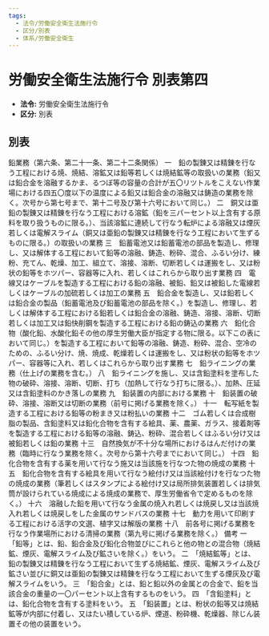 ```yaml
---
tags:
  - 法令/労働安全衛生法施行令
  - 区分/別表
  - 体系/労働安全衛生
---
```

# 労働安全衛生法施行令 別表第四

- **法令:** 労働安全衛生法施行令
- **区分:** 別表

## 別表
鉛業務（第六条、第二十一条、第二十二条関係）
一　鉛の製錬又は精錬を行なう工程における焼、焼結、溶鉱又は鉛等若しくは焼結鉱等の取扱いの業務（鉛又は鉛合金を溶融するかま、るつぼ等の容量の合計が五〇リツトルをこえない作業場における四五〇度以下の温度による鉛又は鉛合金の溶融又は鋳造の業務を除く。次号から第七号まで、第十二号及び第十六号において同じ。）
二　銅又は亜鉛の製錬又は精錬を行なう工程における溶鉱（鉛を三パーセント以上含有する原料を取り扱うものに限る。）、当該溶鉱に連続して行なう転炉による溶融又は煙灰若しくは電解スライム（銅又は亜鉛の製錬又は精錬を行なう工程において生ずるものに限る。）の取扱いの業務
三　鉛蓄電池又は鉛蓄電池の部品を製造し、修理し、又は解体する工程において鉛等の溶融、鋳造、粉砕、混合、ふるい分け、練粉、充てん、乾燥、加工、組立て、溶接、溶断、切断若しくは運搬をし、又は粉状の鉛等をホツパー、容器等に入れ、若しくはこれらから取り出す業務
四　電線又はケーブルを製造する工程における鉛の溶融、被鉛、鉛又は被鉛した電線若しくはケーブルの加硫若しくは加工の業務
五　鉛合金を製造し、又は鉛若しくは鉛合金の製品（鉛蓄電池及び鉛蓄電池の部品を除く。）を製造し、修理し、若しくは解体する工程における鉛若しくは鉛合金の溶融、鋳造、溶接、溶断、切断若しくは加工又は鉛快削鋼を製造する工程における鉛の鋳込の業務
六　鉛化合物（酸化鉛、水酸化鉛その他の厚生労働大臣が指定する物に限る。以下この表において同じ。）を製造する工程において鉛等の溶融、鋳造、粉砕、混合、空冷のための、ふるい分け、焼、焼成、乾燥若しくは運搬をし、又は粉状の鉛等をホツパー、容器等に入れ、若しくはこれらから取り出す業務
七　鉛ライニングの業務（仕上げの業務を含む。）
八　鉛ライニングを施し、又は含鉛塗料を塗布した物の破砕、溶接、溶断、切断、打ち（加熱して行なう打ちに限る。）、加熱、圧延又は含鉛塗料のかき落しの業務
九　鉛装置の内部における業務
十　鉛装置の破砕、溶接、溶断又は切断の業務（前号に掲げる業務を除く。）
十一　転写紙を製造する工程における鉛等の粉まき又は粉払いの業務
十二　ゴム若しくは合成樹脂の製品、含鉛塗料又は鉛化合物を含有する絵具、薬、農薬、ガラス、接着剤等を製造する工程における鉛等の溶融、鋳込、粉砕、混合若しくはふるい分け又は被鉛若しくは鉛の業務
十三　自然換気が不十分な場所におけるはんだ付けの業務（臨時に行なう業務を除く。次号から第十六号までにおいて同じ。）
十四　鉛化合物を含有する薬を用いて行なう施又は当該施を行なつた物の焼成の業務
十五　鉛化合物を含有する絵具を用いて行なう絵付け又は当該絵付けを行なつた物の焼成の業務（筆若しくはスタンプによる絵付け又は局所排気装置若しくは排気筒が設けられている焼成による焼成の業務で、厚生労働省令で定めるものを除く。）
十六　溶融した鉛を用いて行なう金属の焼入れ若しくは焼戻し又は当該焼入れ若しくは焼戻しをした金属のサンドバスの業務
十七　動力を用いて印刷する工程における活字の文選、植字又は解版の業務
十八　前各号に掲げる業務を行なう作業場所における清掃の業務（第九号に掲げる業務を除く。）
備考
一　「鉛等」とは、鉛、鉛合金及び鉛化合物並びにこれらと他の物との混合物（焼結鉱、煙灰、電解スライム及び鉱さいを除く。）をいう。
二　「焼結鉱等」とは、鉛の製錬又は精錬を行なう工程において生ずる焼結鉱、煙灰、電解スライム及び鉱さい並びに銅又は亜鉛の製錬又は精錬を行なう工程において生ずる煙灰及び電解スライムをいう。
三　「鉛合金」とは、鉛と鉛以外の金属との合金で、鉛を当該合金の重量の一〇パーセント以上含有するものをいう。
四　「含鉛塗料」とは、鉛化合物を含有する塗料をいう。
五　「鉛装置」とは、粉状の鉛等又は焼結鉱等が内部に付着し、又はたい積している炉、煙道、粉砕機、乾燥器、除じん装置その他の装置をいう。

